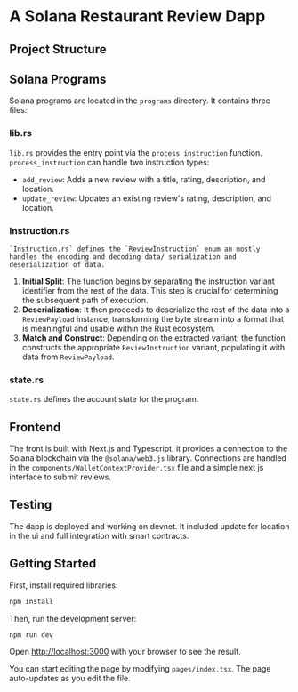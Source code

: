 # A Solana Restaurant Review Dapp

## Project Structure


## Solana Programs

Solana programs are located in the `programs` directory. It contains three files:
### lib.rs

`lib.rs` provides the entry point via the `process_instruction` function. `process_instruction` can handle two instruction types:
 * `add_review`: Adds a new review with a title, rating, description, and location.
 *   `update_review`: Updates an existing review's rating, description, and location.

 ### Instruction.rs

    `Instruction.rs` defines the `ReviewInstruction` enum an mostly handles the encoding and decoding data/ serialization and deserialization of data.

 1. **Initial Split**: The function begins by separating the instruction variant identifier from the rest of the data. This step is crucial for determining the subsequent path of execution.
2. **Deserialization**: It then proceeds to deserialize the rest of the data into a `ReviewPayload` instance, transforming the byte stream into a format that is meaningful and usable within the Rust ecosystem.
3. **Match and Construct**: Depending on the extracted variant, the function constructs the appropriate `ReviewInstruction` variant, populating it with data from `ReviewPayload`.

### state.rs

`state.rs` defines the account state for the program.

## Frontend

The front is built with Next.js and Typescript. it provides a connection to the Solana blockchain via the `@solana/web3.js` library. Connections are handled in the `components/WalletContextProvider.tsx` file and a simple next js interface to submit reviews. 

## Testing

The dapp is deployed and working on devnet. It included update for location in the ui and full integration with smart contracts. 


## Getting Started

First, install required libraries:

```bash
npm install
```

Then, run the development server:

```bash
npm run dev
```

Open [http://localhost:3000](http://localhost:3000) with your browser to see the result.

You can start editing the page by modifying `pages/index.tsx`. The page auto-updates as you edit the file.
